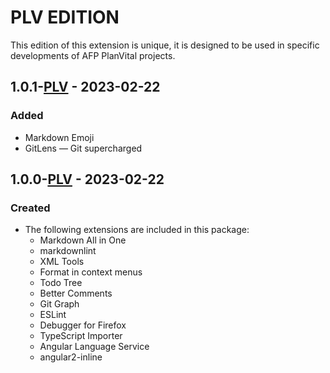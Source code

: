 # PLV EDITION

This edition of this extension is unique, it is designed to be used in specific developments of AFP PlanVital projects.

## 1.0.1-[PLV] - 2023-02-22

### Added

* Markdown Emoji
* GitLens — Git supercharged

## 1.0.0-[PLV] - 2023-02-22

### Created

* The following extensions are included in this package:
  * Markdown All in One
  * markdownlint
  * XML Tools
  * Format in context menus
  * Todo Tree
  * Better Comments
  * Git Graph
  * ESLint
  * Debugger for Firefox
  * TypeScript Importer
  * Angular Language Service
  * angular2-inline

[PLV]: https://github.com/Gydunhn/IonicAngular-Essentials/tree/edition/plv-edition

